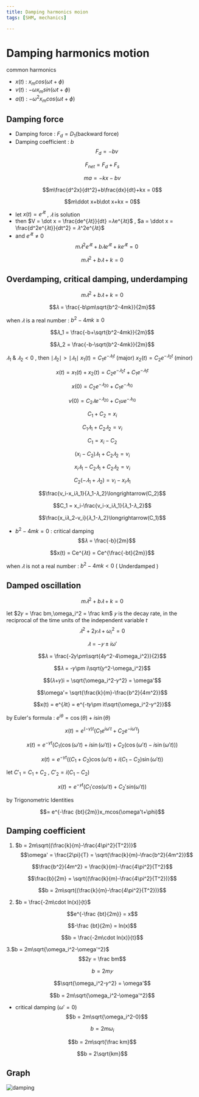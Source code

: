 ```yaml
---
title: Damping harmonics moion
tags: [SHM, mechanics]

---
```


# Damping harmonics motion
common harmonics
* $x(t)$ : $x_mcos(\omega t+\phi)$
* $v(t)$ : $-\omega x_msin(\omega t+\phi)$
* $a(t)$ : $-\omega^2x_mcos(\omega t+\phi)$
## Damping force
* Damping force : $F_d = D_1(\text{backward force})$
* Damping coefficient : $b$
$$F_d = -bv$$

$$F_{net} = F_d+F_s$$

$$ma = -kx-bv$$

$$m\frac{d^2x}{dt^2}+b\frac{dx}{dt}+kx = 0$$

$$m\ddot x+b\dot x+kx = 0$$

* let $x(t) = e^{𝜆t}$ , $𝜆$ is solution
* then $V = \dot x = \frac{de^{𝜆t}}{dt} =𝜆e^{𝜆t}$ , $a = \ddot x = \frac{d^2e^{𝜆t}}{dt^2} = 𝜆^2e^{𝜆t}$
* and $e^{𝜆t} \not= 0$
$$m𝜆^2e^{𝜆t}+b𝜆e^{𝜆t}+ke^{𝜆t} = 0$$

$$m𝜆^2+b𝜆+k = 0$$

## Overdamping, critical damping, underdamping
$$m𝜆^2+b𝜆+k = 0$$

$$𝜆 = \frac{-b\pm\sqrt{b^2-4mk}}{2m}$$

when $𝜆$ is a real number : $b^2-4mk\ge 0$

$$𝜆_1 = \frac{-b+\sqrt{b^2-4mk}}{2m}$$

$$𝜆_2 = \frac{-b-\sqrt{b^2-4mk}}{2m}$$

$𝜆_1$ & $𝜆_2 < 0$ , then $\mid 𝜆_2\mid>\mid 𝜆_1\mid$
$x_1(t) = C_1e^{-𝜆_1t}$ (major)
$x_2(t) = C_2e^{-𝜆_2t}$ (minor)

$$x(t) = x_1(t)+x_2(t) = C_2e^{-𝜆_2t}+C_1e^{-𝜆_1t}$$

$$x(0) = C_2e^{-𝜆_20}+C_1e^{-𝜆_10}$$

$$v(0) = C_2𝜆e^{-𝜆_20}+C_1ue^{-𝜆_10}$$

$$C_1+C_2 = x_i$$

$$C_1𝜆_1+C_2𝜆_2 = v_i$$

$$C_1 = x_i-C_2$$

$$(x_i-C_2)𝜆_1+C_2𝜆_2 = v_i$$

$$x_i𝜆_1-C_2𝜆_1+C_2𝜆_2 = v_i$$

$$C_2(-𝜆_1+𝜆_2) = v_i-x_i𝜆_1$$

$$\frac{v_i-x_i𝜆_1}{𝜆_1-𝜆_2}\longrightarrow(C_2)$$

$$C_1 = x_i-\frac{v_i-x_i𝜆_1}{𝜆_1-𝜆_2}$$

$$\frac{x_i𝜆_2-v_i}{𝜆_1-𝜆_2}\longrightarrow(C_1)$$

* $b^2-4mk = 0$ : critical damping
$$𝜆 = \frac{-b}{2m}$$

$$x(t) = Ce^{𝜆t} = Ce^{\frac{-bt}{2m}}$$

when $𝜆$ is not a real number : $b^2-4mk < 0$ ( Underdamped )
## Damped oscillation
$$m𝜆^2+b𝜆+k = 0$$

let $2𝛾 = \frac bm,\omega_i^2 = \frac km$
$𝛾$ is the decay rate, in the reciprocal of the time units of the independent variable $t$
$$𝜆^2+2𝛾𝜆+\omega_i^2 = 0$$

$$𝜆 = -𝛾\pm i\omega'$$

$$𝜆 = \frac{-2𝛾\pm\sqrt{4𝛾^2-4\omega_i^2}}{2}$$

$$𝜆 = -𝛾\pm i\sqrt{𝛾^2-\omega_i^2}$$

$$(𝜆+𝛾)i = \sqrt{\omega_i^2-𝛾^2} = \omega'$$

$$\omega'= \sqrt{\frac{k}{m}-\frac{b^2}{4m^2}}$$

$$x(t) = e^{𝜆t} = e^{-t𝛾\pm it\sqrt{\omega_i^2-𝛾^2}}$$

by Euler's formula : $e^{i\theta} = \cos(\theta)+i\sin(\theta)$

$$ x(t) = e^{(-\gamma)t} \left( C_1 e^{i\omega' t} + C_2 e^{-i\omega' t} \right) $$

$$ x(t) = e^{-\gamma t} \left( C_1 (\cos(\omega' t) + i \sin(\omega' t)) + C_2 (\cos(\omega' t) - i \sin(\omega' t)) \right) $$

$$ x(t) = e^{-\gamma t} \left( (C_1 + C_2) \cos(\omega' t) + i (C_1 - C_2) \sin(\omega' t) \right) $$

let $C'_1 = C_1 + C_2$ , $C'_2 = i (C_1 - C_2)$

$$x(t) = e^{-𝛾t}(C_1'cos(\omega't)+C_2'sin(\omega't))$$

by Trigonometric Identities

$$= e^{-\frac {bt}{2m}}x_mcos(\omega't+\phi)$$

## Damping coefficient
1. $b = 2m\sqrt{(\frac{k}{m}-\frac{4\pi^2}{T^2})}$
$$\omega' = \frac{2\pi}{T} = \sqrt{\frac{k}{m}-\frac{b^2}{4m^2}}$$

$$\frac{b^2}{4m^2} = \frac{k}{m}-\frac{4\pi^2}{T^2}$$

$$\frac{b}{2m} = \sqrt{(\frac{k}{m}-\frac{4\pi^2}{T^2})}$$

$$b = 2m\sqrt{(\frac{k}{m}-\frac{4\pi^2}{T^2})}$$

2. $b = \frac{-2m\cdot ln(x)}{t}$

$$e^{-\frac {bt}{2m}} = x$$

$$-\frac {bt}{2m} = ln(x)$$

$$b = \frac{-2m\cdot ln(x)}{t}$$

3.$b = 2m\sqrt{\omega_i^2-\omega'^2}$
$$2𝛾 = \frac bm$$

$$b = 2m𝛾$$

$$\sqrt{\omega_i^2-𝛾^2} = \omega'$$

$$b = 2m\sqrt{\omega_i^2-\omega'^2}$$

* critical damping ($\omega' = 0$)
$$b = 2m\sqrt{\omega_i^2-0}$$

$$b = 2m\omega_i$$

$$b = 2m\sqrt{\frac km}$$

$$b = 2\sqrt{km}$$

## Graph
![damping](https://hackmd.io/_uploads/SkpZZ00S1l.png)
